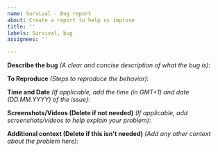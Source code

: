 ```yaml
---
name: Survival - Bug report
about: Create a report to help us improve
title: ''
labels: Survival, bug
assignees: ''

---
```


**Describe the bug** *(A clear and concise description of what the bug is)*:

**To Reproduce** *(Steps to reproduce the behavior)*:

**Time and Date** *(If applicable, add the time (in GMT+1) and date (DD.MM.YYYY) of the issue)*:

**Screenshots/Videos (Delete if not needed)** *(If applicable, add screenshots/videos to help explain your problem)*:

**Additional context (Delete if this isn't needed)** *(Add any other context about the problem here)*:

